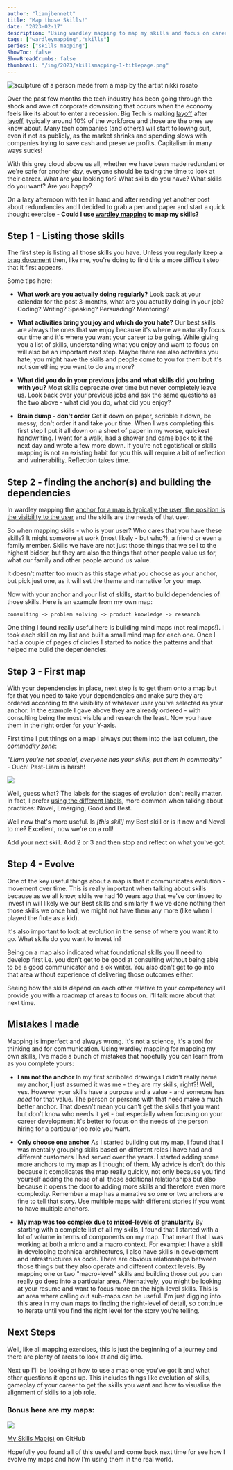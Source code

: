 ```yaml
---
author: "liamjbennett"
title: "Map those Skills!"
date: "2023-02-17"
description: "Using wardley mapping to map my skills and focus on career development"
tags: ["wardleymapping","skills"]
series: ["skills mapping"]
ShowToc: false
ShowBreadCrumbs: false
thumbnail: "/img/2023/skillsmapping-1-titlepage.png"
---
```


[comment]: https://www.nikkirosato.com/sculpture/kan2d2x0ph4lycs3mip0cupwtmqrbz
![sculpture of a person made from a map by the artist nikki rosato](/img/2023/skillsmapping-1-titlepage.png) 

Over the past few months the tech industry has been going through the shock and awe of corporate downsizing that occurs when the economy feels like its about to enter a recession. Big Tech is making [layoff](https://edition.cnn.com/2023/01/18/tech/microsoft-layoffs/index.html) after [layoff](https://www.reuters.com/business/retail-consumer/amazon-lay-off-over-17000-workers-wsj-2023-01-04/), typically around 10% of the workforce and those are the ones we know about. Many tech companies (and others) will start following suit, even if not as publicly, as the market shrinks and spending slows with companies trying to save cash and preserve profits. Capitalism in many ways sucks!

With this grey cloud above us all, whether we have been made redundant or we're safe for another day, everyone should be taking the time to look at their career. What are you looking for? What skills do you have? What skills do you want? Are you happy?

On a lazy afternoon with tea in hand and after reading yet another post about redundancies and I decided to grab a pen and paper and start a quick thought exercise - **Could I use [wardley mapping](https://learnwardleymapping.com/) to map my skills?**

## Step 1 - Listing those skills

The first step is listing all those skills you have. Unless you regularly keep a [brag document](https://jvns.ca/blog/brag-documents/) then, like me, you're doing to find this a more difficult step that it first appears.

Some tips here:
* **What work are you actually doing regularly?**
Look back at your calendar for the past 3-months, what are you actually doing in your job? Coding? Writing? Speaking? Persuading? Mentoring?

* **What activities bring you joy and which do you hate?**
Our best skills are always the ones that we enjoy because it's where we naturally focus our time and it's where you want your career to be going. While giving you a list of skills, understanding what you enjoy and want to focus on will also be an important next step. Maybe there are also activities you hate, you might have the skills and people come to you for them but it's not something you want to do any more?

* **What did you do in your previous jobs and what skills did you bring with you?**
Most skills deprecate over time but never completely leave us. Look back over your previous jobs and ask the same questions as the two above - what did you do, what did you enjoy?

* **Brain dump - don't order**
Get it down on paper, scribble it down, be messy, don't order it and take your time. When I was completing this first step I put it all down on a sheet of paper in my worse, quickest handwriting. I went for a walk, had a shower and came back to it the next day and wrote a few more down. If you're not egotistical or skills mapping is not an existing habit for you this will require a bit of reflection and vulnerability. Reflection takes time.

## Step 2 - finding the anchor(s) and building the dependencies

In wardley mapping the [anchor for a map is typically the user, the position is the visibility to the user](https://blog.gardeviance.org/2016/07/what-makes-map.html) and the skills are the needs of that user.

So when mapping skills - who is your user? Who cares that you have these skills? It might someone at work (most likely - but who?), a friend or even a family member. Skills we have are not just those things that we sell to the highest bidder, but they are also the things that other people value us for, what our family and other people around us value. 

It doesn't matter too much as this stage what you choose as your anchor, but pick just one, as it will set the theme and narrative for your map.

Now with your anchor and your list of skills, start to build dependencies of those skills. Here is an example from my own map:

```
consulting -> problem solving -> product knowledge -> research
```

One thing I found really useful here is building mind maps (not real maps!). I took each skill on my list and built a small mind map for each one. Once I had a couple of pages of circles I started to notice the patterns and that helped me build the dependencies.

## Step 3 - First map

With your dependencies in place, next step is to get them onto a map but for that you need to take your dependencies and make sure they are ordered according to the visibility of whatever user you've selected as your anchor. In the example I gave above they are already ordered - with consulting being the most visible and research the least. Now you have them in the right order for your Y-axis.

First time I put things on a map I always put them into the last column, the *commodity zone*:

*"Liam you're not special, everyone has your skills, put them in commodity"* - Ouch! Past-Liam is harsh!

![](/img/2023/skillsmapping-1-dependencies.png)

Well, guess what? The labels for the stages of evolution don't really matter. In fact, I prefer [using the different labels](https://learnwardleymapping.com/landscape/), more common when talking about practices: Novel, Emerging, Good and Best.

Well now that's more useful. Is *[this skill]* my Best skill or is it new and Novel to me? Excellent, now we're on a roll!

Add your next skill. Add 2 or 3 and then stop and reflect on what you've got.

## Step 4 - Evolve

One of the key useful things about a map is that it communicates evolution - movement over time. This is really important when talking about skills because as we all know, skills we had 10 years ago that we've continued to invest in will likely we our Best skills and similarly if we've done nothing then those skills we once had, we might not have them any more (like when I played the flute as a kid). 

It's also important to look at evolution in the sense of where you want it to go. What skills do you want to invest in?

Being on a map also indicated what foundational skills you'll need to develop first i.e. you don't get to be good at consulting without being able to be a good communicator and a ok writer. You also don't get to go into that area without experience of delivering those outcomes either. 

Seeing how the skills depend on each other relative to your competency will provide you with a roadmap of areas to focus on. I'll talk more about that next time.

## Mistakes I made

Mapping is imperfect and always wrong. It's not a science, it's a tool for thinking and for communication. Using wardley mapping for mapping my own skills, I've made a bunch of mistakes that hopefully you can learn from as you complete yours:

* **I am not the anchor**
In my first scribbled drawings I didn't really name my anchor, I just assumed it was me - they are my skills, right?! Well, yes. However your skills have a purpose and a value - and someone has *need* for that value. The person or persons with that need make a much better anchor. That doesn't mean you can't get the skills that you want but don't know who needs it yet - but especially when focusing on your career development it's better to focus on the needs of the person hiring for a particular job role you want.

* **Only choose one anchor**
As I started building out my map, I found that I was mentally grouping skills based on different roles I have had and different customers I had served over the years. I started adding some more anchors to my map as I thought of them. My advice is don't do this because it complicates the map really quickly, not only because you find yourself adding the noise of all those additional relationships but also because it opens the door to adding more skills and therefore even more complexity. Remember a map has a narrative so one or two anchors are fine to tell that story. Use multiple maps with different stories if you want to have multiple anchors.

* **My map was too complex due to mixed-levels of granularity**
By starting with a complete list of all my skills, I found that I started with a lot of volume in terms of components on my map. That meant that I was working at both a micro and a macro context. For example: I have a skill in developing technical architectures, I also have skills in development and infrastructures as code. There are obvious relationships between those things but they also operate and different context levels. By mapping one or two "macro-level" skills and building those out you can really go deep into a particular area. Alternatively, you might be looking at your resume and want to focus more on the high-level skills. This is an area where calling out sub-maps can be useful. I'm just digging into this area in my own maps to finding the right-level of detail, so continue to iterate until you find the right level for the story you're telling.

## Next Steps
Well, like all mapping exercises, this is just the beginning of a journey and there are plenty of areas to look at and dig into.

Next up I'll be looking at how to use a map once you've got it and what other questions it opens up. This includes things like evolution of skills, gameplay of your career to get the skills you want and how to visualise the alignment of skills to a job role.

### Bonus here are my maps:

![](/img/2023/skillsmapping-1-mymap.png)

[My Skills Map(s)](https://github.com/liamjbennett/skills-mapping) on GitHub

Hopefully you found all of this useful and come back next time for see how I evolve my maps and how I'm using them in the real world.